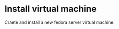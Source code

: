 Install virtual machine
=======================

Craete and install a new fedora server virtual machine.
